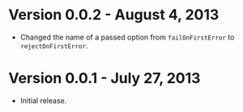 Version 0.0.2 - August 4, 2013
==============================

* Changed the name of a passed option from `failOnFirstError` to
`rejectOnFirstError`.

Version 0.0.1 - July 27, 2013
=============================

* Initial release.
